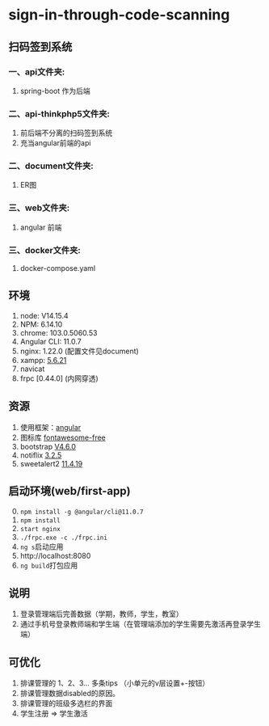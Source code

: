 # sign-in-through-code-scanning
## 扫码签到系统<br>
### 一、api文件夹: <br>
1. spring-boot 作为后端<br>
### 二、api-thinkphp5文件夹: <br>
1. 前后端不分离的扫码签到系统<br>
2. 充当angular前端的api
### 二、document文件夹:<br>
1. ER图
### 三、web文件夹: <br>
1. angular 前端<br>
### 三、docker文件夹: <br>
1. docker-compose.yaml

## 环境
1. node: V14.15.4
2. NPM: 6.14.10
3. chrome: 103.0.5060.53
4. Angular CLI: 11.0.7
5. nginx: 1.22.0 (配置文件见document)
6. xampp: [5.6.21](https://sourceforge.net/projects/xampp/files/XAMPP%20Windows/5.6.21/)
7. navicat
8. frpc [0.44.0] (内网穿透)

## 资源
1. 使用框架：[angular](https://angular.cn/)
2. 图标库 [fontawesome-free](https://fontawesome.com/v5/search?m=free)
3. bootstrap [V4.6.0](https://getbootstrap.com/docs/4.6/getting-started/introduction/)
4. notiflix [3.2.5](https://www.npmjs.com/package/notiflix)
5. sweetalert2 [11.4.19](https://www.npmjs.com/package/sweetalert2)

## 启动环境(web/first-app)
0. `npm install -g @angular/cli@11.0.7`
1. `npm install`
2. `start nginx`
3. `./frpc.exe -c ./frpc.ini`
4. `ng s`启动应用
5. http://localhost:8080
6. `ng build`打包应用

## 说明
1. 登录管理端后完善数据（学期，教师，学生，教室）
2. 通过手机号登录教师端和学生端（在管理端添加的学生需要先激活再登录学生端）

## 可优化
1. 排课管理的 1、2、3... 多条tips （小单元的v层设置+-按钮）
2. 排课管理数据disabled的原因。
3. 排课管理的班级多选栏的界面
4. 学生注册 => 学生激活
